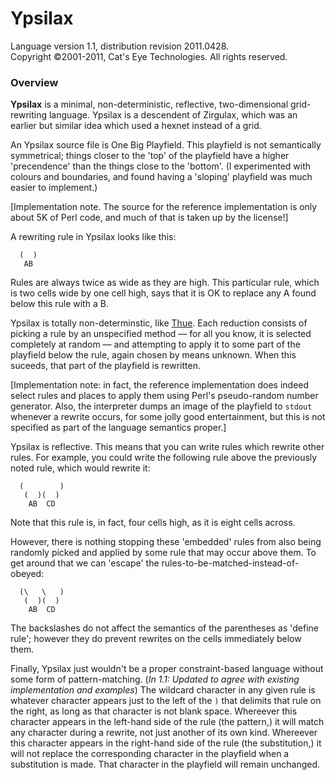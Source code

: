Ypsilax
=======

Language version 1.1, distribution revision 2011.0428.  
Copyright ©2001-2011, Cat's Eye Technologies. All rights reserved.

### Overview

**Ypsilax** is a minimal, non-deterministic, reflective, two-dimensional
grid-rewriting language. Ypsilax is a descendent of Zirgulax, which was
an earlier but similar idea which used a hexnet instead of a grid.

An Ypsilax source file is One Big Playfield. This playfield is not
semantically symmetrical; things closer to the 'top' of the playfield
have a higher 'precendence' than the things close to the 'bottom'. (I
experimented with colours and boundaries, and found having a 'sloping'
playfield was much easier to implement.)

[Implementation note. The source for the reference implementation is
only about 5K of Perl code, and much of that is taken up by the
license!]

A rewriting rule in Ypsilax looks like this:

      (  )
       AB

Rules are always twice as wide as they are high. This particular rule,
which is two cells wide by one cell high, says that it is OK to replace
any A found below this rule with a B.

Ypsilax is totally non-determinstic, like [Thue][]. Each reduction
consists of picking a rule by an unspecified method — for all you know,
it is selected completely at random — and attempting to apply it to some
part of the playfield below the rule, again chosen by means unknown.
When this suceeds, that part of the playfield is rewritten.

[Thue]: http://catseye.tc/projects/thue/

[Implementation note: in fact, the reference implementation does indeed
select rules and places to apply them using Perl's pseudo-random number
generator. Also, the interpreter dumps an image of the playfield to
`stdout` whenever a rewrite occurs, for some jolly good entertainment,
but this is not specified as part of the language semantics proper.]

Ypsilax is reflective. This means that you can write rules which rewrite
other rules. For example, you could write the following rule above the
previously noted rule, which would rewrite it:

      (        )
       (  )(  )
        AB  CD

Note that this rule is, in fact, four cells high, as it is eight cells
across.

However, there is nothing stopping these 'embedded' rules from also
being randomly picked and applied by some rule that may occur above
them. To get around that we can 'escape' the
rules-to-be-matched-instead-of-obeyed:

      (\   \   )
       (  )(  )
        AB  CD

The backslashes do not affect the semantics of the parentheses as
'define rule'; however they do prevent rewrites on the cells immediately
below them.

Finally, Ypsilax just wouldn't be a proper constraint-based language
without some form of pattern-matching. (*In 1.1: Updated to agree with
existing implementation and examples*) The wildcard character in any
given rule is whatever character appears just to the left of the `)`
that delimits that rule on the right, as long as that character is not
blank space. Whereever this character appears in the left-hand side of
the rule (the pattern,) it will match any character during a rewrite,
not just another of its own kind. Whereever this character appears in
the right-hand side of the rule (the substitution,) it will not replace
the corresponding character in the playfield when a substitution is
made. That character in the playfield will remain unchanged.
